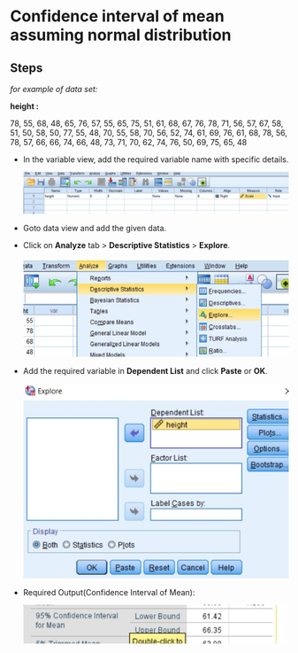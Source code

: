 # Confidence interval of mean assuming normal distribution

## Steps

_for example of data set:_

**height :**

78, 55, 68, 48, 65, 76, 57, 55, 65, 75, 51, 61, 68, 67, 76,
78, 71, 56, 57, 67, 58, 51, 50, 58, 50, 77, 55, 48, 70, 55, 58,
70, 56, 52, 74, 61, 69, 76, 61, 68, 78, 56, 78, 57, 66, 66, 74,
66, 48, 73, 71, 70, 62, 74, 76, 50, 69, 75, 65, 48

- In the variable view, add the required variable name with specific details.

  ![Variable view](assets/variableView.jpg)

- Goto data view and add the given data.

- Click on **Analyze** tab > **Descriptive Statistics** > **Explore**.

  ![Step](assets/step.jpg)

- Add the required variable in **Dependent List** and click **Paste** or **OK**.

  ![Dependent List](assets/dependentList.jpg)

- Required Output(Confidence Interval of Mean):

  ![Output](assets/output.jpg)
